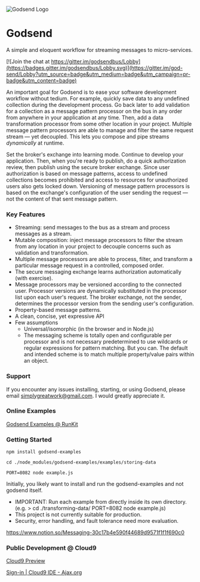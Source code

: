 ![Godsend Logo](https://s3-us-west-2.amazonaws.com/notion-static/a7b5b59c35b2480e90126eadd33cf81f/godsend.png "Godsend Logo")

# Godsend
A simple and eloquent workflow for streaming messages to micro-services.

[![Join the chat at https://gitter.im/godsendbus/Lobby](https://badges.gitter.im/godsendbus/Lobby.svg)](https://gitter.im/god-send/Lobby?utm_source=badge&utm_medium=badge&utm_campaign=pr-badge&utm_content=badge)

An important goal for Godsend is to ease your software development workflow without tedium. For example, quickly save data to any undefined collection during the development process. Go back later to add validation for a collection as a message pattern processor on the bus in any order from anywhere in your application at any time. Then, add a data transformation processor from some other location in your project. Multiple message pattern processors are able to manage and filter the same request stream — yet decoupled. This lets you compose and pipe streams *dynamically* at runtime.

Set the broker's exchange into learning mode. Continue to develop your application. Then, when you're ready to publish, do a quick authorization review, then publish using the secure broker exchange. Since user authorization is based on message patterns, access to undefined collections becomes prohibited and access to resources for unauthorized users also gets locked down. Versioning of message pattern processors is based on the exchange's configuration of the user sending the request — not the content of that sent message pattern.

### Key Features

- Streaming: send messages to the bus as a stream and process messages as a stream.
- Mutable composition: inject message processors to filter the stream from any location in your project to decouple concerns such as validation and transformation.
- Multiple message processors are able to process, filter, and transform a particular message request in a controlled, composed order.
- The secure messaging exchange learns authorization automatically (with exercise).
- Message processors may be versioned according to the connected user. Processor versions are dynamically substituted in the processor list upon each user's request. The broker exchange, not the sender, determines the processor version from the sending user's configuration.
- Property-based message patterns.
- A clean, concise, yet expressive API
- Few assumptions
   - Universal/isomorphic (in the browser and in Node.js)
   - The messaging scheme is totally open and configurable per processor and is not necessary predetermined to use wildcards or regular expressions for pattern matching. But you can. The default and intended scheme is to match multiple property/value pairs within an object.

### Support

If you encounter any issues installing, starting, or using Godsend, please email simplygreatwork@gmail.com. I would greatly appreciate it. 

### Online Examples

[Godsend Examples @ RunKit](https://www.notion.so/Examples-0ceecf7945ac4b198c340fbf36075cda)

### Getting Started

`npm install godsend-examples`

`cd ./node_modules/godsend-examples/examples/storing-data`

`PORT=8082 node example.js`

Initially, you likely want to install and run the godsend-examples and not godsend itself.

- IMPORTANT: Run each example from directly inside its own directory. (e.g. > cd ./transforming-data/  PORT=8082 node example.js)
- This project is not currently suitable for production.
- Security, error handling, and fault tolerance need more evaluation.

https://www.notion.so/Messaging-30c17b4e590f44689d9571f1f1f690c0

### Public Development @ Cloud9

[Cloud9 Preview](https://preview.c9users.io/simplygreatwork/godsend/godsend/)

[Sign-in | Cloud9 IDE - Ajax.org](https://ide.c9.io/simplygreatwork/godsend/)

